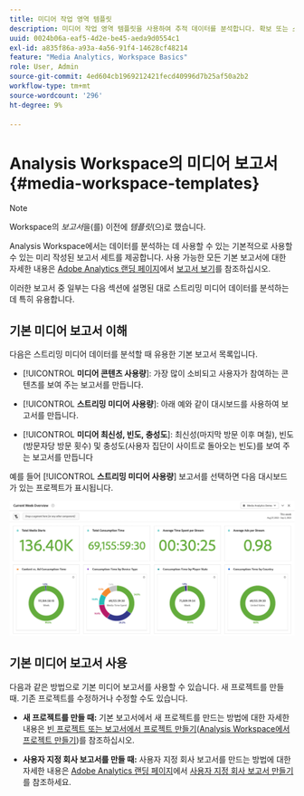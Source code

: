 ```yaml
---
title: 미디어 작업 영역 템플릿
description: 미디어 작업 영역 템플릿을 사용하여 추적 데이터를 분석합니다. 확보 또는 스트리밍 미디어용 표준 템플릿을 선택하거나 사용자 지정 템플릿을 제작합니다.
uuid: 0024b06a-eaf5-4d2e-be45-aeda9d0554c1
exl-id: a835f86a-a93a-4a56-91f4-14628cf48214
feature: "Media Analytics, Workspace Basics"
role: User, Admin
source-git-commit: 4ed604cb1969212421fecd40996d7b25af50a2b2
workflow-type: tm+mt
source-wordcount: '296'
ht-degree: 9%

---
```


# Analysis Workspace의 미디어 보고서 {#media-workspace-templates}

>[!NOTE]
>
>Workspace의 *보고서*&#x200B;을(를) 이전에 *템플릿*(으)로 했습니다.

Analysis Workspace에서는 데이터를 분석하는 데 사용할 수 있는 기본적으로 사용할 수 있는 미리 작성된 보고서 세트를 제공합니다. 사용 가능한 모든 기본 보고서에 대한 자세한 내용은 [Adobe Analytics 랜딩 페이지](https://experienceleague.adobe.com/docs/analytics/analyze/landing.html?lang=ko-KR)에서 [보고서 보기](https://experienceleague.adobe.com/docs/analytics/analyze/landing.html?lang=ko#menus)를 참조하십시오.

이러한 보고서 중 일부는 다음 섹션에 설명된 대로 스트리밍 미디어 데이터를 분석하는 데 특히 유용합니다.

## 기본 미디어 보고서 이해

다음은 스트리밍 미디어 데이터를 분석할 때 유용한 기본 보고서 목록입니다.

* [!UICONTROL **미디어 콘텐츠 사용량**]: 가장 많이 소비되고 사용자가 참여하는 콘텐츠를 보여 주는 보고서를 만듭니다.

* [!UICONTROL **스트리밍 미디어 사용량**]: 아래 예와 같이 대시보드를 사용하여 보고서를 만듭니다.

* [!UICONTROL **미디어 최신성, 빈도, 충성도**]: 최신성(마지막 방문 이후 며칠), 빈도(방문자당 방문 횟수) 및 충성도(사용자 집단이 사이트로 돌아오는 빈도)를 보여 주는 보고서를 만듭니다

예를 들어 [!UICONTROL **스트리밍 미디어 사용량**] 보고서를 선택하면 다음 대시보드가 있는 프로젝트가 표시됩니다.

![](/help/reporting/assets/aa-workspace.png)

## 기본 미디어 보고서 사용

다음과 같은 방법으로 기본 미디어 보고서를 사용할 수 있습니다.
새 프로젝트를 만들 때. 기존 프로젝트를 수정하거나 수정할 수도 있습니다.

* **새 프로젝트를 만들 때:** 기본 보고서에서 새 프로젝트를 만드는 방법에 대한 자세한 내용은 [빈 프로젝트 또는 보고서에서 프로젝트 만들기](https://experienceleague.adobe.com/docs/analytics/analyze/analysis-workspace/build-workspace-project/create-projects.html?lang=ko#create-a-project-from-a-blank-project-or-a-report)([Analysis Workspace에서 프로젝트 만들기](https://experienceleague.adobe.com/docs/analytics/analyze/analysis-workspace/build-workspace-project/create-projects.html?lang=ko#create-a-project-from-a-blank-project-or-a-report))를 참조하십시오.

* **사용자 지정 회사 보고서를 만들 때:** 사용자 지정 회사 보고서를 만드는 방법에 대한 자세한 내용은 [Adobe Analytics 랜딩 페이지](https://experienceleague.adobe.com/docs/analytics/analyze/landing.html?lang=ko-KR)에서 [사용자 지정 회사 보고서 만들기](https://experienceleague.adobe.com/docs/analytics/analyze/landing.html?lang=ko#company-report)를 참조하세요.
